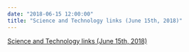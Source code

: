 ```yaml
---
date: "2018-06-15 12:00:00"
title: "Science and Technology links (June 15th, 2018)"
---
```


[Science and Technology links (June 15th, 2018)](/lemire/blog/2018/06-15-science-and-technology-links-june-15th-2018)

